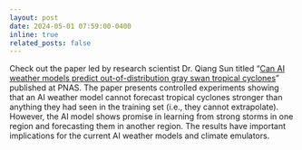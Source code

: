 ```yaml
---
layout: post
date: 2024-05-01 07:59:00-0400
inline: true
related_posts: false
---
```


Check out the paper led by research scientist Dr. Qiang Sun titled “[Can AI weather models predict out-of-distribution gray swan tropical cyclones](https://pnas.altmetric.com/details/169546148/news)” published at PNAS. The paper presents controlled experiments showing that an AI weather model cannot forecast tropical cyclones stronger than anything they had seen in the training set (i.e., they cannot extrapolate). However, the AI model shows promise in learning from strong storms in one region and forecasting them in another region. The results have important implications for the current AI weather models and climate emulators.

